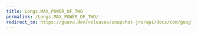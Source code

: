 ```yaml
---
title: Longs.MAX_POWER_OF_TWO
permalink: /Longs.MAX_POWER_OF_TWO/
redirect_to: https://guava.dev/releases/snapshot-jre/api/docs/com/google/common/primitives/Longs.html#MAX_POWER_OF_TWO
---
```

